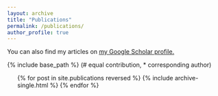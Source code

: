 ```yaml
---
layout: archive
title: "Publications"
permalink: /publications/
author_profile: true
---
```


You can also find my articles on <u><a href="https://www.researchgate.net/profile/Yin-Zhang-36">my Google Scholar profile</a>.</u>

{% include base_path %}
(# equal contribution, * corresponding author)
<ol reversed>
{% for post in site.publications reversed %}
  {% include archive-single.html %}
{% endfor %}
</ol>
